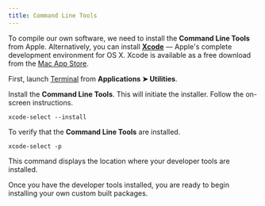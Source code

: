 ```yaml
---
title: Command Line Tools
---
```


To compile our own software, we need to install the **Command Line Tools** from Apple. Alternatively, you can install **[Xcode](http://developer.apple.com/xcode/)** — Apple's complete development environment for OS X. Xcode is available as a free download from the [Mac App Store](http://www.apple.com/mac/app-store/).

First, launch [Terminal](http://en.wikipedia.org/wiki/Terminal_%28OS_X%29) from **Applications ➤ Utilities**.

Install the **Command Line Tools**. This will initiate the installer. Follow the on-screen instructions.

	xcode-select --install

To verify that the **Command Line Tools** are installed.

	xcode-select -p

This command displays the location where your developer tools are installed.

Once you have the developer tools installed, you are ready to begin installing your own custom built packages.

